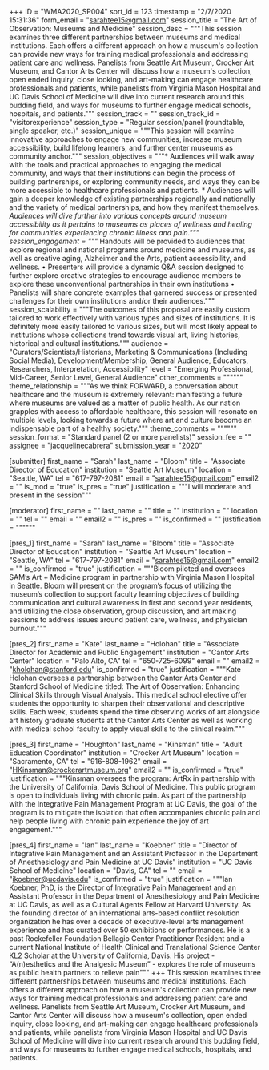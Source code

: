 +++
ID = "WMA2020_SP004"
sort_id = 123
timestamp = "2/7/2020 15:31:36"
form_email = "sarahtee15@gmail.com"
session_title = "The Art of Observation: Museums and Medicine"
session_desc = """This session examines three different partnerships between museums and medical institutions. Each offers a different approach on how a museum's collection can provide new ways for training medical professionals and addressing patient care and wellness. Panelists from Seattle Art Museum, Crocker Art Museum, and Cantor Arts Center will discuss how a museum's collection, open ended inquiry, close looking, and art-making can engage healthcare professionals and patients, while panelists from Virginia Mason Hospital and UC Davis School of Medicine will dive into current research around this budding field, and ways for museums to further engage medical schools, hospitals, and patients."""
session_track = ""
session_track_id = "visitorexperience"
session_type = "Regular session/panel (roundtable, single speaker, etc.)"
session_unique = """This session will examine innovative approaches to engage new communities, increase museum accessibility, build lifelong learners, and further center museums as community anchor."""
session_objectives = """* Audiences will walk away with the tools and practical approaches to engaging the medical community, and ways that their institutions can begin the process of building partnerships, or exploring community needs, and ways they can be more accessible to healthcare professionals and patients. * Audiences will gain a deeper knowledge of existing partnerships regionally and nationally and the variety of medical partnerships, and how they manifest themselves. *Audiences will dive further into various concepts around museum accessibility as it pertains to  museums as places of wellness and  healing for communities experiencing chronic illness and pain."""
session_engagement = """* Handouts will be provided to audiences that explore regional and national programs around medicine and museums, as well as creative aging, Alzheimer and the Arts, patient accessibility, and wellness.  • Presenters will provide a dynamic Q&A session designed to further explore creative strategies to encourage audience members to explore these unconventional partnerships in their own institutions • Panelists will share concrete examples that garnered success or presented challenges for their own institutions and/or their audiences."""
session_scalability = """The outcomes of this proposal are easily custom tailored to work effectively with various types and sizes of institutions. It is definitely more easily tailored to various sizes, but will most likely appeal to institutions whose collections trend towards visual art, living histories, historical and cultural institutions."""
audience = "Curators/Scientists/Historians, Marketing & Communications (Including Social Media), Development/Membership, General Audience, Educators, Researchers, Interpretation, Accessibility"
level = "Emerging Professional, Mid-Career, Senior Level, General Audience"
other_comments = """"""
theme_relationship = """As we think FORWARD, a conversation about healthcare and the museum is extremely relevant: manifesting a future where museums are valued as a matter of public health. As our nation grapples with access to affordable healthcare, this session will resonate on multiple levels, looking towards a future where art and culture become an indispensable part of a healthy society."""
theme_comments = """"""
session_format = "Standard panel (2 or more panelists)"
session_fee = ""
assignee = "jacquelinecabrera"
submission_year = "2020"

[submitter]
first_name = "Sarah"
last_name = "Bloom"
title = "Associate Director of Education"
institution = "Seattle Art Museum"
location = "Seattle, WA"
tel = "617-797-2081"
email = "sarahtee15@gmail.com"
email2 = ""
is_mod = "true"
is_pres = "true"
justification = """I will moderate and present in the session"""

[moderator]
first_name = ""
last_name = ""
title = ""
institution = ""
location = ""
tel = ""
email = ""
email2 = ""
is_pres = ""
is_confirmed = ""
justification = """"""

[pres_1]
first_name = "Sarah"
last_name = "Bloom"
title = "Associate Director of Education"
institution = "Seattle Art Museum"
location = "Seattle, WA"
tel = "617-797-2081"
email = "sarahtee15@gmail.com"
email2 = ""
is_confirmed = "true"
justification = """Bloom piloted and oversees SAM’s Art + Medicine program in partnership with Virginia Mason Hospital in Seattle. Bloom will present on the program’s focus of utilizing the museum’s collection to support faculty learning objectives of building communication and cultural awareness in first and second year residents, and utilizing the close observation, group discussion, and art making sessions to address issues around patient care, wellness, and physician burnout."""

[pres_2]
first_name = "Kate"
last_name = "Holohan"
title = "Associate Director for Academic and Public Engagement"
institution = "Cantor Arts Center"
location = "Palo Alto, CA"
tel = "650-725-6099"
email = ""
email2 = "kholohan@stanford.edu"
is_confirmed = "true"
justification = """Kate Holohan oversees a partnership between the Cantor Arts Center and Stanford School of Medicine titled: The Art of Observation: Enhancing Clinical Skills through Visual Analysis. This medical school elective offer students the opportunity to sharpen their observational and descriptive skills. Each week, students spend the time observing works of art alongside art history graduate students at the Cantor Arts Center as well as working with medical school faculty to apply visual skills to the clinical realm."""

[pres_3]
first_name = "Houghton"
last_name = "Kinsman"
title = "Adult Education Coordinator"
institution = "Crocker Art Museum"
location = "Sacramento, CA"
tel = "916-808-1962"
email = "HKinsman@crockerartmuseum.org"
email2 = ""
is_confirmed = "true"
justification = """Kinsman oversees the program: ArtRx in partnership with the University of California, Davis School of Medicine. This public program is open to individuals living with chronic pain. As part of the partnership with the Integrative Pain Management Program at UC Davis, the goal of the program is to mitigate the isolation that often accompanies chronic pain and help people living with chronic pain experience the joy of art engagement."""

[pres_4]
first_name = "Ian"
last_name = "Koebner"
title = "Director of Integrative Pain Management and an Assistant Professor in the Department of Anesthesiology and Pain Medicine at UC Davis"
institution = "UC Davis School of Medicine"
location = "Davis, CA"
tel = ""
email = "ikoebner@ucdavis.edu"
is_confirmed = "true"
justification = """Ian Koebner, PhD, is the Director of Integrative Pain Management and an Assistant Professor in the Department of Anesthesiology and Pain Medicine at UC Davis, as well as a Cultural Agents Fellow at Harvard University. As the founding director of an international arts-based conflict resolution organization he has over a decade of executive-level arts management experience and has curated over 50 exhibitions or performances. He is a past Rockefeller Foundation Bellagio Center Practitioner Resident and a current National Institute of Health Clinical and Translational Science Center KL2 Scholar at the University of California, Davis. His project - “A(n)esthetics and the Analgesic Museum” - explores the role of museums as public health partners to relieve pain"""
+++
This session examines three different partnerships between museums and medical institutions. Each offers a different approach on how a museum's collection can provide new ways for training medical professionals and addressing patient care and wellness. Panelists from Seattle Art Museum, Crocker Art Museum, and Cantor Arts Center will discuss how a museum's collection, open ended inquiry, close looking, and art-making can engage healthcare professionals and patients, while panelists from Virginia Mason Hospital and UC Davis School of Medicine will dive into current research around this budding field, and ways for museums to further engage medical schools, hospitals, and patients.